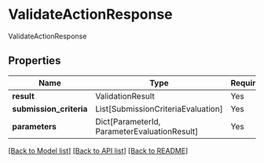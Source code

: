 # ValidateActionResponse

ValidateActionResponse

## Properties
| Name | Type | Required | Description |
| ------------ | ------------- | ------------- | ------------- |
**result** | ValidationResult | Yes |  |
**submission_criteria** | List[SubmissionCriteriaEvaluation] | Yes |  |
**parameters** | Dict[ParameterId, ParameterEvaluationResult] | Yes |  |


[[Back to Model list]](../../../../README.md#models-v1-link) [[Back to API list]](../../../../README.md#apis-v1-link) [[Back to README]](../../../../README.md)
